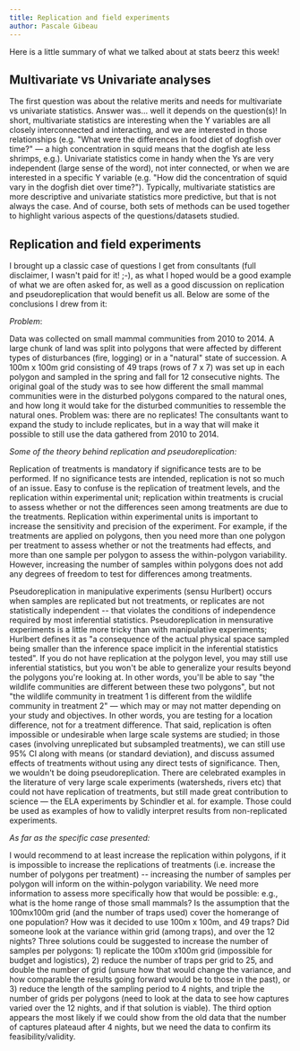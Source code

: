 ```yaml
---
title: Replication and field experiments
author: Pascale Gibeau
---
```


Here is a little summary of what we talked about at stats beerz this week!

## Multivariate vs Univariate analyses

The first question was about the relative merits and needs for multivariate vs univariate statistics. Answer was... well it depends on the question(s)! In short, multivariate statistics are interesting when the Y variables are all closely interconnected and interacting, and we are interested in those relationships (e.g. "What were the differences in food diet of dogfish over time?" — a high concentration in squid means that the dogfish ate less shrimps, e.g.). Univariate statistics come in handy when the Ys are very independent (large sense of the word), not inter connected, or when we are interested in a specific Y variable (e.g. "How did the concentration of squid vary in the dogfish diet over time?"). Typically, multivariate statistics are more descriptive and univariate statistics more predictive, but that is not always the case. And of course, both sets of methods can be used together to highlight various aspects of the questions/datasets studied.


## Replication and field experiments

I brought up a classic case of questions I get from consultants (full disclaimer, I wasn't paid for it! ;-), as what I hoped would be a good example of what we are often asked for, as well as a good discussion on replication and pseudoreplication that would benefit us all. Below are some of the conclusions I drew from it:

*Problem*: 

Data was collected on small mammal communities from 2010 to 2014. A large chunk of land was split into polygons that were affected by different types of disturbances (fire, logging) or in a "natural" state of succession. A 100m x 100m grid consisting of 49 traps (rows of 7 x 7) was set up in each polygon and sampled in the spring and fall for 12 consecutive nights. The original goal of the study was to see how different the small mammal communities were in the disturbed polygons compared to the natural ones, and how long it would take for the disturbed communities to ressemble the natural ones. Problem was: there are no replicates! The consultants want to expand the study to include replicates, but in a way that will make it possible to still use the data gathered from 2010 to 2014.

*Some of the theory behind replication and pseudoreplication:*

Replication of treatments is mandatory if significance tests are to be performed. If no significance tests are intended, replication is not so much of an issue. Easy to confuse is the replication of treatment levels, and the replication within experimental unit; replication within treatments is crucial to assess whether or not the differences seen among treatments are due to the treatments. Replication within experimental units is important to increase the sensitivity and precision of the experiment. For example, if the treatments are applied on polygons, then you need more than one polygon per treatment to assess whether or not the treatments had effects, and more than one sample per polygon to assess the within-polygon variability. However, increasing the number of samples within polygons does not add any degrees of freedom to test for differences among treatments.

Pseudoreplication in manipulative experiments (sensu Hurlbert) occurs when samples are replicated but not treatments, or replicates are not statistically independent -- that violates the conditions of independence required by most inferential statistics. Pseudoreplication in mensurative experiments is a little more tricky than with manipulative experiments; Hurlbert defines it as "a consequence of the actual physical space sampled being smaller than the inference space implicit in the inferential statistics tested". If you do not have replication at the polygon level, you may still use inferential statistics, but you won't be able to generalize your results beyond the polygons you're looking at. In other words, you'll be able to say "the wildlife communities are different between these two polygons", but not "the wildlife community in treatment 1 is different from the wildlife community in treatment 2" — which may or may not matter depending on your study and objectives. In other words, you are testing for a location difference, not for a treatment difference. That said, replication is often impossible or undesirable when large scale systems are studied; in those cases (involving unreplicated but subsampled treatments), we can still use 95% CI along with means (or standard deviation), and discuss assumed effects of treatments without using any direct tests of significance. Then, we wouldn't be doing pseudoreplication. There are celebrated examples in the literature of very large scale experiments (watersheds, rivers etc) that could not have replication of treatments, but still made great contribution to science — the ELA experiments by Schindler et al. for example. Those could be used as examples of how to validly interpret results from non-replicated experiments.

*As far as the specific case presented:*

I would recommend to at least increase the replication within polygons, if it is impossible to increase the replications of treatments (i.e. increase the number of polygons per treatment) -- increasing the number of samples per polygon will inform on the within-polygon variability. We need more information to assess more specifically how that would be possible: e.g., what is the home range of those small mammals? Is the assumption that the 100mx100m grid (and the number of traps used) cover the homerange of one population? How was it decided to use 100m x 100m, and 49 traps? Did someone look at the variance within grid (among traps), and over the 12 nights? Three solutions could be suggested to increase the number of samples per polygons: 1) replicate the 100m x100m grid (impossible for budget and logistics), 2) reduce the number of traps per grid to 25, and double the number of grid (unsure how that would change the variance, and how comparable the results going forward would be to those in the past), or 3) reduce the length of the sampling period to 4 nights, and triple the number of grids per polygons (need to look at the data to see how captures varied over the 12 nights, and if that solution is viable). The third option appears the most likely if we could show from the old data that the number of captures plateaud after 4 nights, but we need the data to confirm its feasibility/validity. 
